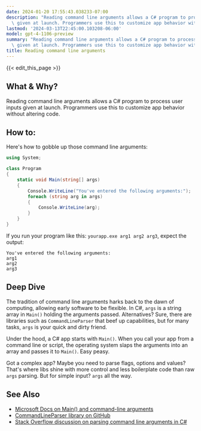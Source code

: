 ```yaml
---
date: 2024-01-20 17:55:43.038233-07:00
description: "Reading command line arguments allows a C# program to process user inputs\
  \ given at launch. Programmers use this to customize app behavior without altering\u2026"
lastmod: '2024-03-13T22:45:00.103208-06:00'
model: gpt-4-1106-preview
summary: "Reading command line arguments allows a C# program to process user inputs\
  \ given at launch. Programmers use this to customize app behavior without altering\u2026"
title: Reading command line arguments
---
```


{{< edit_this_page >}}

## What & Why?
Reading command line arguments allows a C# program to process user inputs given at launch. Programmers use this to customize app behavior without altering code.

## How to:
Here's how to gobble up those command line arguments:

```C#
using System;

class Program
{
    static void Main(string[] args)
    {
        Console.WriteLine("You've entered the following arguments:");
        foreach (string arg in args)
        {
            Console.WriteLine(arg);
        }
    }
}
```

If you run your program like this: `yourapp.exe arg1 arg2 arg3`, expect the output:

```
You've entered the following arguments:
arg1
arg2
arg3
```

## Deep Dive
The tradition of command line arguments harks back to the dawn of computing, allowing early software to be flexible. In C#, `args` is a string array in `Main()` holding the arguments passed. Alternatives? Sure, there are libraries such as `CommandLineParser` that beef up capabilities, but for many tasks, `args` is your quick and dirty friend.

Under the hood, a C# app starts with `Main()`. When you call your app from a command line or script, the operating system slaps the arguments into an array and passes it to `Main()`. Easy peasy.

Got a complex app? Maybe you need to parse flags, options and values? That's where libs shine with more control and less boilerplate code than raw `args` parsing. But for simple input? `args` all the way.

## See Also
- [Microsoft Docs on Main() and command-line arguments](https://docs.microsoft.com/en-us/dotnet/csharp/fundamentals/program-structure/main-command-line)
- [CommandLineParser library on GitHub](https://github.com/commandlineparser/commandline)
- [Stack Overflow discussion on parsing command line arguments in C#](https://stackoverflow.com/questions/491595/best-way-to-parse-command-line-arguments-in-c)
